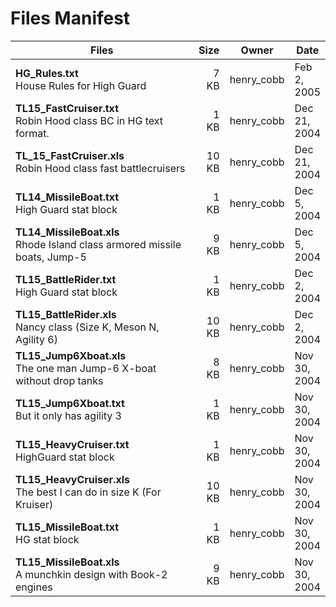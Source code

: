 # Files Manifest

<table>
  <thead>
    <tr>
      <th>Files</th>
      <th>Size</th>
      <th>Owner</th>
      <th>Date</th>
    </tr>
  </thead>
    <tr>
      <td width="65%"><strong>HG_Rules.txt</strong><br />House Rules for High Guard</td>
      <td width="10%" style="text-align: right;">7 KB</td>
      <td width="12%" style="text-align: right;">henry_cobb</td>
      <td>Feb 2, 2005</td>
    </tr>
    <tr>
      <td><strong>TL15_FastCruiser.txt</strong><br />Robin Hood class BC in HG text format.</td>
      <td width="10%" style="text-align: right;">1 KB</td>
      <td width="12%" style="text-align: right;">henry_cobb</td>
      <td>Dec 21, 2004</td>
    </tr>
    <tr>
      <td><strong>TL_15_FastCruiser.xls</strong><br />Robin Hood class fast battlecruisers</td>
      <td width="10%" style="text-align: right;">10 KB</td>
      <td width="12%" style="text-align: right;">henry_cobb</td>
      <td>Dec 21, 2004</td>
    </tr>
    <tr>
      <td><strong>TL14_MissileBoat.txt</strong><br />High Guard stat block</td>
      <td width="10%" style="text-align: right;">1 KB</td>
      <td width="12%" style="text-align: right;">henry_cobb</td>
      <td>Dec 5, 2004</td>
    </tr>
    <tr>
      <td><strong>TL14_MissileBoat.xls</strong><br />Rhode Island class armored missile boats, Jump-5</td>
      <td width="10%" style="text-align: right;">9 KB</td>
      <td width="12%" style="text-align: right;">henry_cobb</td>
      <td>Dec 5, 2004</td>
    </tr>
    <tr>
      <td><strong>TL15_BattleRider.txt</strong><br />High Guard stat block</td>
      <td width="10%" style="text-align: right;">1 KB</td>
      <td width="12%" style="text-align: right;">henry_cobb</td>
      <td>Dec 2, 2004</td>
    </tr>
    <tr>
      <td><strong>TL15_BattleRider.xls</strong><br />Nancy class (Size K, Meson N, Agility 6)</td>
      <td width="10%" style="text-align: right;">10 KB</td>
      <td width="12%" style="text-align: right;">henry_cobb</td>
      <td>Dec 2, 2004</td>
    </tr>
    <tr>
      <td><strong>TL15_Jump6Xboat.xls</strong><br />The one man Jump-6 X-boat without drop tanks</td>
      <td width="10%" style="text-align: right;">8 KB</td>
      <td width="12%" style="text-align: right;">henry_cobb</td>
      <td>Nov 30, 2004</td>
    </tr>
    <tr>
      <td><strong>TL15_Jump6Xboat.txt</strong><br />But it only has agility 3</td>
      <td width="10%" style="text-align: right;">1 KB</td>
      <td width="12%" style="text-align: right;">henry_cobb</td>
      <td>Nov 30, 2004</td>
    </tr>
    <tr>
      <td><strong>TL15_HeavyCruiser.txt</strong><br />HighGuard stat block</td>
      <td width="10%" style="text-align: right;">1 KB</td>
      <td width="12%" style="text-align: right;">henry_cobb</td>
      <td>Nov 30, 2004</td>
    </tr>
    <tr>
      <td><strong>TL15_HeavyCruiser.xls</strong><br />The best I can do in size K (For Kruiser)</td>
      <td width="10%" style="text-align: right;">10 KB</td>
      <td width="12%" style="text-align: right;">henry_cobb</td>
      <td>Nov 30, 2004</td>
    </tr>
    <tr>
      <td><strong>TL15_MissileBoat.txt</strong><br />HG stat block</td>
      <td width="10%" style="text-align: right;">1 KB</td>
      <td width="12%" style="text-align: right;">henry_cobb</td>
      <td>Nov 30, 2004</td>
    </tr>
    <tr>
      <td><strong>TL15_MissileBoat.xls</strong><br />A munchkin design with Book-2 engines</td>
      <td width="10%" style="text-align: right;">9 KB</td>
      <td width="12%" style="text-align: right;">henry_cobb</td>
      <td>Nov 30, 2004</td>
    </tr>
  <tbody>
  </tbody>
</table>

